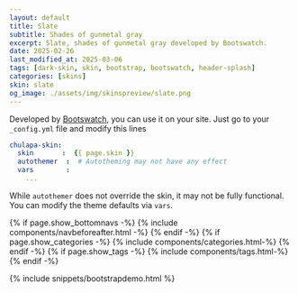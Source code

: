 ```yaml
---
layout: default
title: Slate
subtitle: Shades of gunmetal gray
excerpt: Slate, shades of gunmetal gray developed by Bootswatch.
date: 2025-02-26
last_modified_at: 2025-03-06
tags: [dark-skin, skin, bootstrap, bootswatch, header-splash]
categories: [skins]
skin: slate
og_image: ./assets/img/skinspreview/slate.png
---
```



Developed by [Bootswatch](https://bootswatch.com/), you can use it on your site. Just go to your `_config.yml` file and modify this lines

```yaml
chulapa-skin: 
  skin       :  {{ page.skin }}
  autothemer  :  # Autotheming may not have any effect
  vars        :    
    ...
```


While `autothemer` does not override the skin, it may not be fully functional. You can modify the theme defaults via `vars`.




{% if page.show_bottomnavs -%}
{% include components/navbeforeafter.html -%}
{% endif -%}
{% if page.show_categories -%}
{% include components/categories.html-%}
{% endif -%}
{% if page.show_tags -%}
{% include components/tags.html-%}
{% endif -%}


{% include snippets/bootstrapdemo.html  %}
